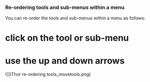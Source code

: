 ### Re-ordering tools and sub-menus within a menu


You can re-order the tools and sub-menus within a menu as follows:
# click on the tool or sub-menu
# use the up and down arrows

![](Thor re-ordering tools_movetools.png)

